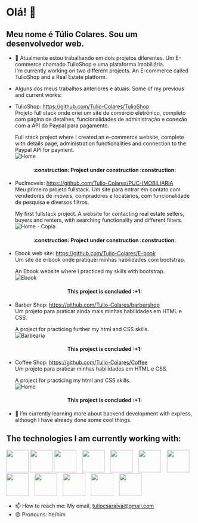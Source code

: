   # Olá!  👋
  ## Meu nome é Túlio Colares. Sou um desenvolvedor web.

- 🔭 Atualmente estou trabalhando em dois projetos diferentes. Um E-commerce chamado TulioShop e uma plataforma Imobiliária.  
  I'm currently working on two different projects. An E-commerce called TulioShop and a Real Estate platform.
  
- Alguns dos meus trabalhos anteriores e atuais:
  Some of my previous and current works:
- TulioShop: https://github.com/Tulio-Colares/TulioShop  
  Projeto full stack onde criei um site de comércio eletrônico, completo com página de detalhes,
  funcionalidades de administração e conexão com a API do Paypal para pagamento.  

  Full stack project where I created an e-commerce website, complete with details page,
  administration functionalities and connection to the Paypal API for payment.  
  ![Home](https://github.com/user-attachments/assets/123ab4f9-1cfe-41bf-8ca0-f1590bdeaa58)
  <h4 align="center"> 
    :construction:  Project under construction   :construction:
  </h4>  
    
- PucImoveis: https://github.com/Tulio-Colares/PUC-IMOBILIARIA  
  Meu primeiro projeto fullstack. Um site para entrar em contato com vendedores de imóveis,
  compradores e locatários, com funcionalidade de pesquisa e diversos filtros.
  
  My first fullstack project. A website for contacting real estate sellers,
  buyers and renters, with searching functionality and different filters.
  ![Home - Copia](https://github.com/user-attachments/assets/4d6d3100-3039-4adf-863c-8cb3b7d283db)
  <h4 align="center"> 
    :construction:  Project under construction  :construction:
  </h4>  
    
- Ebook web site: https://github.com/Tulio-Colares/E-book  
  Um site de e-book onde pratiquei minhas habilidades com bootstrap.
  
  An Ebook website where I practiced my skills with bootstrap.  
  ![Ebook](https://github.com/user-attachments/assets/9abe3f7d-0ee6-4b5c-825d-e1b1845e1429)
  <h4 align="center"> 
    This project is concluded  :+1:
  </h4>  
    
- Barber Shop: https://github.com/Tulio-Colares/barbershop  
  Um projeto para praticar ainda mais minhas habilidades em HTML e CSS.
  
  A project for practicing further my html and CSS skills.  
  ![Barbearia](https://github.com/user-attachments/assets/a0f79d91-7f40-487d-a352-5cbe2a0f1a0a)  
  <h4 align="center"> 
    This project is concluded  :+1:
  </h4>  
  
- Coffee Shop: https://github.com/Tulio-Colares/Coffee  
  Um projeto para praticar minhas habilidades em HTML e CSS.
  
  A project for practicing my html and CSS skills.  
  ![Home](https://github.com/user-attachments/assets/111dd005-b20c-42e4-820d-ada4c656a22e)
  <h4 align="center"> 
    This project is concluded  :+1:
  </h4>  


- 🌱 I’m currently learning more about backend development with express, although I have already done some cool things.  

## The technologies I am currently working with:
<img src="https://cdn.jsdelivr.net/gh/devicons/devicon@latest/icons/html5/html5-original-wordmark.svg" width="60" height="60" /> <img src="https://cdn.jsdelivr.net/gh/devicons/devicon@latest/icons/css3/css3-original-wordmark.svg" width="60" height="60" /> <img src="https://cdn.jsdelivr.net/gh/devicons/devicon@latest/icons/bootstrap/bootstrap-original-wordmark.svg" width="60" height="60" /> &nbsp;&nbsp; <img src="https://cdn.jsdelivr.net/gh/devicons/devicon@latest/icons/javascript/javascript-original.svg" width="60" height="60" /> &nbsp;&nbsp; <img src="https://cdn.jsdelivr.net/gh/devicons/devicon@latest/icons/react/react-original-wordmark.svg" width="60" height="60" /> &nbsp;&nbsp; <img src="https://cdn.jsdelivr.net/gh/devicons/devicon@latest/icons/reactbootstrap/reactbootstrap-original.svg" width="60" height="60" /> &nbsp;&nbsp; <img src="https://cdn.jsdelivr.net/gh/devicons/devicon@latest/icons/reactrouter/reactrouter-original-wordmark.svg" width="60" height="60" /> &nbsp;&nbsp; <img src="https://cdn.jsdelivr.net/gh/devicons/devicon@latest/icons/nodejs/nodejs-original-wordmark.svg" width="60" height="60" /> &nbsp;&nbsp; <img src="https://cdn.jsdelivr.net/gh/devicons/devicon@latest/icons/npm/npm-original-wordmark.svg" width="60" height="60" /> &nbsp;&nbsp; <img src="https://cdn.jsdelivr.net/gh/devicons/devicon@latest/icons/mysql/mysql-original-wordmark.svg" width="60" height="60" /> &nbsp;&nbsp; <img src="https://cdn.jsdelivr.net/gh/devicons/devicon@latest/icons/mongodb/mongodb-original-wordmark.svg" width="60" height="60" /> &nbsp;&nbsp; <img src="https://cdn.jsdelivr.net/gh/devicons/devicon@latest/icons/git/git-original-wordmark.svg" width="60" height="60" />  
          

- 📫 How to reach me: My email, tuliocsaraiva@gmail.com
- 😄 Pronouns: he/him

